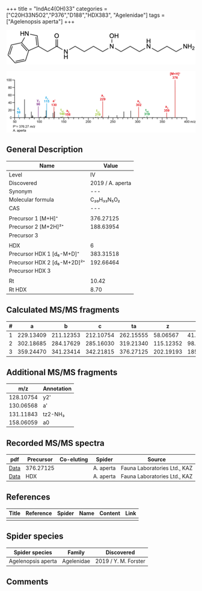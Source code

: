 +++
title = "IndAc4(OH)33"
categories = ["C20H33N5O2","P376","D188","HDX383",
"Agelenidae"]
tags = ["Agelenopsis aperta"]
+++

![](/img/IndAc4(OH)33.png)

![](/img_MSMS/376_IndAc4(OH)33_Aa.png?classes=border)

## General Description

| Name                        | Value            |
|-----------------------------|------------------|
| Level                       | IV               |
| Discovered                  | 2019 / A. aperta |
| Synonym                     | ---              |
| Molecular formula           | C₂₀H₃₃N₅O₂       |
| CAS                         | ---              |
|                             |                  |
| Precursor 1 [M+H]⁺          | 376.27125        |
| Precursor 2 [M+2H]²⁺        | 188.63954        |
| Precursor 3                 |                  |
|                             |                  |
| HDX                         | 6                |
| Precursor HDX 1 [d₆-M+D]⁺   | 383.31518        |
| Precursor HDX 2 [d₆-M+2D]²⁺ | 192.66464        |
| Precursor HDX 3             |                  |
|                             |                  |
| Rt                          | 10.42            |
| Rt HDX                      | 8.70             |

## Calculated MS/MS fragments

| # | a         | b         | c         | ta        | z         | y         | tz        |
|---|-----------|-----------|-----------|-----------|-----------|-----------|-----------|
| 1 | 229.13409 | 211.12353 | 212.10754 | 262.15555 | 58.06567  | 41.03912  | 75.09222  |
| 2 | 302.18685 | 284.17629 | 285.16030 | 319.21340 | 115.12352 | 98.09697  | 148.14498 |
| 3 | 359.24470 | 341.23414 | 342.21815 | 376.27125 | 202.19193 | 185.16538 | 219.21848 |

## Additional MS/MS fragments

| m/z       | Annotation |
|-----------|------------|
| 128.10754 | y2'        |
| 130.06568 | a'         |
| 131.11843 | tz2-NH₃    |
| 158.06059 | a0         |

## Recorded MS/MS spectra

| pdf                                               | Precursor | Co-eluting | Spider    | Source                       |
|---------------------------------------------------|-----------|------------|-----------|------------------------------|
| [Data](/pdf/A-aperta/376_IndAc4(OH)33_Aa.pdf)     | 376.27125 |            | A. aperta | Fauna Laboratories Ltd., KAZ |
| [Data](/pdf/A-aperta/376_IndAc4(OH)33_Aa_HDX.pdf) | HDX       |            | A. aperta | Fauna Laboratories Ltd., KAZ |

## References

| Title     | Reference   | Spider    | Name   | Content  | Link |
|-----------|-------------|-----------|--------|----------|-----|
|           |             |           |        |          |     |

## Spider species

| Spider species     | Family     | Discovered           |
|--------------------|------------|----------------------|
| Agelenopsis aperta | Agelenidae | 2019 / Y. M. Forster |

## Comments